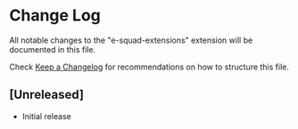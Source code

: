 # Change Log

All notable changes to the "e-squad-extensions" extension will be documented in this file.

Check [Keep a Changelog](http://keepachangelog.com/) for recommendations on how to structure this file.

## [Unreleased]

- Initial release